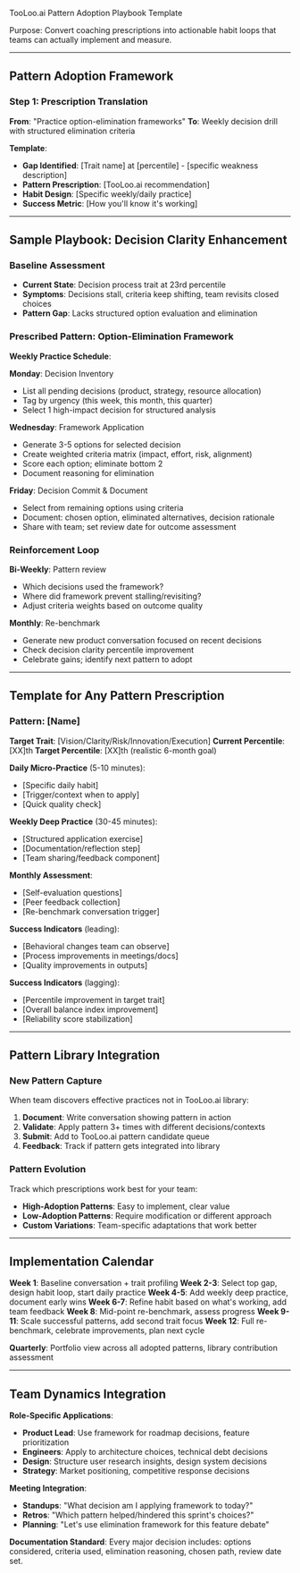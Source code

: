 TooLoo.ai Pattern Adoption Playbook Template

Purpose: Convert coaching prescriptions into actionable habit loops that teams can actually implement and measure.

---

## Pattern Adoption Framework

### Step 1: Prescription Translation
**From**: "Practice option-elimination frameworks"
**To**: Weekly decision drill with structured elimination criteria

**Template**:
- **Gap Identified**: [Trait name] at [percentile] - [specific weakness description]
- **Pattern Prescription**: [TooLoo.ai recommendation]
- **Habit Design**: [Specific weekly/daily practice]
- **Success Metric**: [How you'll know it's working]

---

## Sample Playbook: Decision Clarity Enhancement

### Baseline Assessment
- **Current State**: Decision process trait at 23rd percentile
- **Symptoms**: Decisions stall, criteria keep shifting, team revisits closed choices
- **Pattern Gap**: Lacks structured option evaluation and elimination

### Prescribed Pattern: Option-Elimination Framework
**Weekly Practice Schedule**:

**Monday**: Decision Inventory
- List all pending decisions (product, strategy, resource allocation)
- Tag by urgency (this week, this month, this quarter)
- Select 1 high-impact decision for structured analysis

**Wednesday**: Framework Application
- Generate 3-5 options for selected decision
- Create weighted criteria matrix (impact, effort, risk, alignment)
- Score each option; eliminate bottom 2
- Document reasoning for elimination

**Friday**: Decision Commit & Document
- Select from remaining options using criteria
- Document: chosen option, eliminated alternatives, decision rationale
- Share with team; set review date for outcome assessment

### Reinforcement Loop
**Bi-Weekly**: Pattern review
- Which decisions used the framework?
- Where did framework prevent stalling/revisiting?
- Adjust criteria weights based on outcome quality

**Monthly**: Re-benchmark
- Generate new product conversation focused on recent decisions
- Check decision clarity percentile improvement
- Celebrate gains; identify next pattern to adopt

---

## Template for Any Pattern Prescription

### Pattern: [Name]
**Target Trait**: [Vision/Clarity/Risk/Innovation/Execution]
**Current Percentile**: [XX]th
**Target Percentile**: [XX]th (realistic 6-month goal)

**Daily Micro-Practice** (5-10 minutes):
- [Specific daily habit]
- [Trigger/context when to apply]
- [Quick quality check]

**Weekly Deep Practice** (30-45 minutes):
- [Structured application exercise]
- [Documentation/reflection step]
- [Team sharing/feedback component]

**Monthly Assessment**:
- [Self-evaluation questions]
- [Peer feedback collection]
- [Re-benchmark conversation trigger]

**Success Indicators** (leading):
- [Behavioral changes team can observe]
- [Process improvements in meetings/docs]
- [Quality improvements in outputs]

**Success Indicators** (lagging):
- [Percentile improvement in target trait]
- [Overall balance index improvement]
- [Reliability score stabilization]

---

## Pattern Library Integration

### New Pattern Capture
When team discovers effective practices not in TooLoo.ai library:
1. **Document**: Write conversation showing pattern in action
2. **Validate**: Apply pattern 3+ times with different decisions/contexts
3. **Submit**: Add to TooLoo.ai pattern candidate queue
4. **Feedback**: Track if pattern gets integrated into library

### Pattern Evolution
Track which prescriptions work best for your team:
- **High-Adoption Patterns**: Easy to implement, clear value
- **Low-Adoption Patterns**: Require modification or different approach
- **Custom Variations**: Team-specific adaptations that work better

---

## Implementation Calendar

**Week 1**: Baseline conversation + trait profiling
**Week 2-3**: Select top gap, design habit loop, start daily practice
**Week 4-5**: Add weekly deep practice, document early wins
**Week 6-7**: Refine habit based on what's working, add team feedback
**Week 8**: Mid-point re-benchmark, assess progress
**Week 9-11**: Scale successful patterns, add second trait focus
**Week 12**: Full re-benchmark, celebrate improvements, plan next cycle

**Quarterly**: Portfolio view across all adopted patterns, library contribution assessment

---

## Team Dynamics Integration

**Role-Specific Applications**:
- **Product Lead**: Use framework for roadmap decisions, feature prioritization
- **Engineers**: Apply to architecture choices, technical debt decisions  
- **Design**: Structure user research insights, design system decisions
- **Strategy**: Market positioning, competitive response decisions

**Meeting Integration**:
- **Standups**: "What decision am I applying framework to today?"
- **Retros**: "Which pattern helped/hindered this sprint's choices?"
- **Planning**: "Let's use elimination framework for this feature debate"

**Documentation Standard**:
Every major decision includes: options considered, criteria used, elimination reasoning, chosen path, review date set.